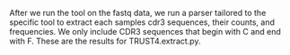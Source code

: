 After we run the tool on the fastq data, we run a parser tailored to the specific tool to extract each samples cdr3 sequences, their counts, and frequencies. We only include CDR3 sequences that begin with C and end with F. These are the results for TRUST4.extract.py.
